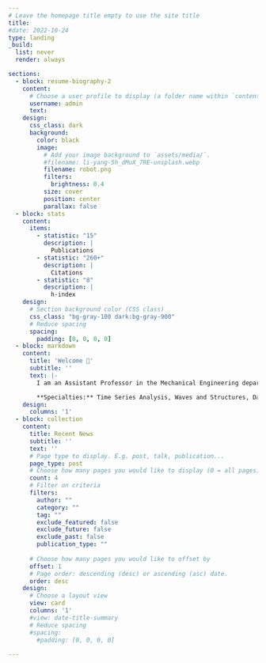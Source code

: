 ```yaml
---
# Leave the homepage title empty to use the site title
title:
#date: 2022-10-24
type: landing
_build:
  list: never
  render: always

sections:
  - block: resume-biography-2
    content:
      # Choose a user profile to display (a folder name within `content/authors/`)
      username: admin
      text:
    design:
      css_class: dark
      background:
        color: black
        image:
          # Add your image background to `assets/media/`.
          #filename: li-yang-5h_dMuX_7RE-unsplash.webp
          filename: robot.png
          filters:
            brightness: 0.4
          size: cover
          position: center
          parallax: false
  - block: stats
    content:
      items:
        - statistic: "15"
          description: |
            Publications
        - statistic: "260+"
          description: |
            Citations
        - statistic: "8"
          description: |
            h-index
    design:
      # Section background color (CSS class)
      css_class: "bg-gray-100 dark:bg-gray-900"
      # Reduce spacing
      spacing:
        padding: [0, 0, 0, 0]
  - block: markdown
    content:
      title: 'Welcome 👋'
      subtitle: ''
      text: |-
        I am an Assistant Professor in the Mechanical Engineering department at South Dakota State University. I am enthusiastic about modeling dynamical systems, signals and wave propagation.

        **Specialties:** Time Series Analysis, Waves and Structures, Damage Diagnosis
    design:
      columns: '1'
  - block: collection
    content:
      title: Recent News
      subtitle: ''
      text: ''
      # Page type to display. E.g. post, talk, publication...
      page_type: post
      # Choose how many pages you would like to display (0 = all pages)
      count: 4
      # Filter on criteria
      filters:
        author: ""
        category: ""
        tag: ""
        exclude_featured: false
        exclude_future: false
        exclude_past: false
        publication_type: ""
        
      # Choose how many pages you would like to offset by
      offset: 1
      # Page order: descending (desc) or ascending (asc) date.
      order: desc
    design:
      # Choose a layout view
      view: card
      columns: '1'
      #view: date-title-summary
      # Reduce spacing
      #spacing:
        #padding: [0, 0, 0, 0]
  
---
```

